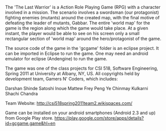 The 'The Last Warrior' is a Action Role Playing Game (RPG) with a character involved in a mission. 
The scenario involves a swordsman (our protagonist) fighting enemies (mutants) around the created map, 
with the final motive of defeating the leader of mutants, Gabbar. The entire 'world map' for the game
is the region along which the game would take place. At a given instant, the player would be able to 
see on his screen only a small rectangular section of 'world map' around the hero/protagonist of the game. 


The source code of the game in the 'gcgame' folder is an eclipse project. It can be imported in Eclipse to run the game.
One may need an android emulator for eclipse (Andengine) to run the game.

The game was one of the class projects for CSI 518, Software Engineering, Spring 2011 at 
University at Albany, NY, US. All copyrights held by development team, Gamers N' Coders, which includes:

Darshan Shinde
Satoshi Inoue
Mattew Frey
Peng Ye
Chinmay Kulkarni
Shachi Chandra

Team Website:
http://csi518spring2011team2.wikispaces.com/

Game can be installed on your android smartphones (Android 2.3 and up) from Google Play store.
https://play.google.com/store/apps/details?id=gcgame.game&hl=en
